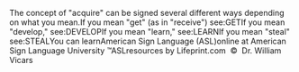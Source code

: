 The concept of "acquire" can be signed several different ways 
			depending on what you mean.If you mean "get" (as in "receive") see:GETIf you mean "develop," see:DEVELOPIf you mean "learn," see:LEARNIf you mean "steal" see:STEALYou can learnAmerican Sign Language (ASL)online at American Sign Language University ™ASLresources by Lifeprint.com  ©  Dr. William Vicars